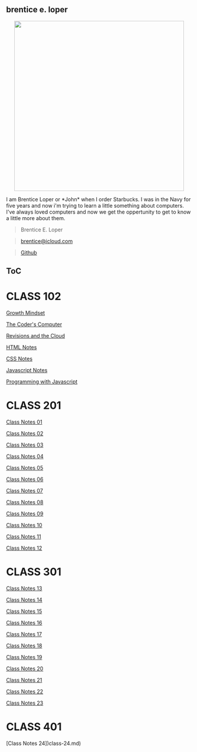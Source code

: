 ## brentice e. loper

<p align="center">
  <img width="460" height="460" src="https://avatars.githubusercontent.com/u/54426613?v=4">
  </p>

  <body>
    <p>
I am Brentice Loper or *John* when I order Starbucks. I was in the Navy for five years and now i'm trying to learn a little something about computers. I've always loved computers and now we get the oppertunity to get to know a little more about them. 
    </p>
  </body>
  
  
> Brentice E. Loper

> brentice@icloud.com

> [Github](reading-notes.md)




## ToC
# CLASS 102 

[Growth Mindset](growthmindset.md)
  
[The Coder's Computer](TheCodersComputer.md)
  
[Revisions and the Cloud](RevisionAndCloud.md)
  
[HTML Notes](HTMLnotes.md)
  
[CSS Notes](CSSnotes.md)
  
[Javascript Notes](JSNotes.md)
  
[Programming with Javascript](ProgrammingJS.md)

# CLASS 201
[Class Notes 01](class-01.md)

[Class Notes 02](class-02.md)

[Class Notes 03](class-03.md)

[Class Notes 04](class-04.md)

[Class Notes 05](class-05.md)

[Class Notes 06](class-06.md)

[Class Notes 07](class-07.md)

[Class Notes 08](class-08.md)

[Class Notes 09](class-09.md)

[Class Notes 10](class-10.md)

[Class Notes 11](class-11.md)

[Class Notes 12](class-12.md)

# CLASS 301
[Class Notes 13](class-13.md)

[Class Notes 14](class-14.md)

[Class Notes 15](class-15.md)

[Class Notes 16](class-16.md)

[Class Notes 17](class-17.md)

[Class Notes 18](class-18.md)

[Class Notes 19](class-19.md)

[Class Notes 20](class-20.md)

[Class Notes 21](class-21.md)

[Class Notes 22](class-22.md)

[Class Notes 23](class-23.md)

# CLASS 401
[Class Notes 24])class-24.md)
